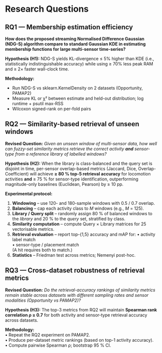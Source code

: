 # Research Questions

## RQ1 — Membership estimation efficiency

**How does the proposed streaming Normalised Difference Gaussian (NDG-S) algorithm compare to standard Gaussian KDE in estimating membership functions for large multi-sensor time-series?**

**Hypothesis (H1):** NDG-S yields KL-divergence ≤ 5% higher than KDE (i.e., statistically indistinguishable accuracy) while using ≥ 70% less peak RAM and ≥ 2× faster wall-clock time.

**Methodology:**
- Run NDG-S vs sklearn.KernelDensity on 2 datasets (Opportunity, PAMAP2)
- Measure KL or χ² between estimate and held-out distribution; log runtime + psutil max-RSS
- Wilcoxon signed-rank on per-fold pairs

## RQ2 — Similarity-based retrieval of unseen windows

**Revised Question:** *Given an unseen window of multi-sensor data, how well can fuzzy-set similarity metrics retrieve the correct activity **and** sensor-type from a reference library of labelled windows?*

**Hypothesis (H2):** When the library is class-balanced and the query set is disjoint in time, per-sensor overlap-based metrics (Jaccard, Dice, Overlap-Coefficient) will achieve **≥ 80 % top-5 retrieval accuracy** for locomotion activities **and** ≥ 75 % for sensor-type identification, outperforming magnitude-only baselines (Euclidean, Pearson) by ≥ 10 pp.

**Experimental protocol:**
1. **Windowing** – use 120- and 180-sample windows with 0.5 / 0.7 overlap.  
2. **Balancing** – cap each activity class to *M* windows (e.g., *M* = 125).  
3. **Library / Query split** – randomly assign 80 % of balanced windows to the *library* and 20 % to the *query* set, stratified by class.  
4. **Similarity computation** – compute Query × Library matrices for 25 vectorisable metrics.  
5. **Retrieval evaluation** – report top-{1,5} accuracy and mAP for:
   • activity label match  
   • sensor-type / placement match  
   (A hit requires both to match.)
6. **Statistics** – Friedman test across metrics; Nemenyi post-hoc.

## RQ3 — Cross-dataset robustness of retrieval metrics

**Revised Question:** *Do the retrieval-accuracy rankings of similarity metrics remain stable across datasets with different sampling rates and sensor modalities (Opportunity vs PAMAP2)?*

**Hypothesis (H3):** The top-3 metrics from RQ2 will maintain **Spearman rank correlation ρ ≥ 0.7** for both activity and sensor-type retrieval accuracy across datasets.

**Methodology:**  
• Repeat the RQ2 experiment on PAMAP2.  
• Produce per-dataset metric rankings (based on top-1 activity accuracy).  
• Compute pairwise Spearman ρ; bootstrap 95 % CI.

